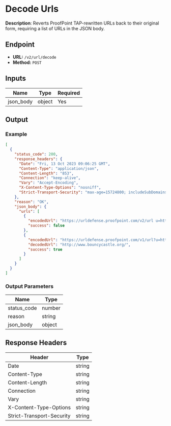 # Decode Urls

**Description**: Reverts ProofPoint TAP-rewritten URLs back to their original form, requiring a list of URLs in the JSON body.

## Endpoint

- **URL:** `/v2/url/decode`
- **Method:** `POST`
## Inputs

| Name | Type | Required |
|------|------|----------|
| json_body | object | Yes |
## Output

### Example

```json
[
  {
    "status_code": 200,
    "response_headers": {
      "Date": "Fri, 13 Oct 2023 09:06:25 GMT",
      "Content-Type": "application/json",
      "Content-Length": "853",
      "Connection": "keep-alive",
      "Vary": "Accept-Encoding",
      "X-Content-Type-Options": "nosniff",
      "Strict-Transport-Security": "max-age=15724800; includeSubDomains"
    },
    "reason": "OK",
    "json_body": {
      "urls": [
        {
          "encodedUrl": "https://urldefense.proofpoint.com/v2/url u=http-3A__links.mkt3337.com_ctt-3Fkn-3D3-26ms-3DMzQ3OTg3MDQS1-26r-3DMzkxNzk3NDkwMDA0S0-26b-3D0-26j-3DMTMwMjA1ODYzNQS2-26mt-3D1-26rt-3D0&d=DwMFaQ&c=Vxt5e0Osvvt2gflwSlsJ5DmPGcPvTRKLJyp031rXjhg&r=MujLDFBJstxoxZI_GKbsW7wxGM7nnIK__qZvVy6j9Wc&m=QJGhloAyfD0UZ6n8r6y9dF-khNKqvRAIWDRU_K65xPI&s=ew-rOtBFjiX1Hgv71XQJ5BEgl9TPaoWRm_Xp9Nuo8bk&e=",
          "success": false
        },
        {
          "encodedUrl": "https://urldefense.proofpoint.com/v1/url?u=http://www.bouncycastle.org/&amp;k=oIvRg1%2BdGAgOoM1BIlLLqw%3D%3D%0A&amp;r=IKM5u8%2B%2F%2Fi8EBhWOS%2BqGbTqCC%2BrMqWI%2FVfEAEsQO%2F0Y%3D%0A&amp;m=Ww6iaHO73mDQpPQwOwfLfN8WMapqHyvtu8jM8SjqmVQ%3D%0A&amp;s=d3583cfa53dade97025bc6274c6c8951dc29fe0f38830cf8e5a447723b9f1c9a",
          "decodedUrl": "http://www.bouncycastle.org/",
          "success": true
        }
      ]
    }
  }
]
```
### Output Parameters

| Name | Type |
|------|------|
| status_code | number |
| reason | string |
| json_body | object |
## Response Headers

| Header | Type |
|--------|------|
| Date | string |
| Content-Type | string |
| Content-Length | string |
| Connection | string |
| Vary | string |
| X-Content-Type-Options | string |
| Strict-Transport-Security | string |
